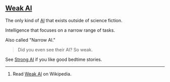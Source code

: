## [Weak AI](#weak-ai)

The only kind of [AI](#ai) that exists outside of science fiction.

Intelligence that focuses on a narrow range of tasks.

Also called "Narrow AI."

> Did you even see their AI? So weak.

See [Strong AI](#strong-ai) if you like good bedtime stories.

---

1. Read [Weak AI](https://en.wikipedia.org/wiki/Weak_AI) on Wikipedia.